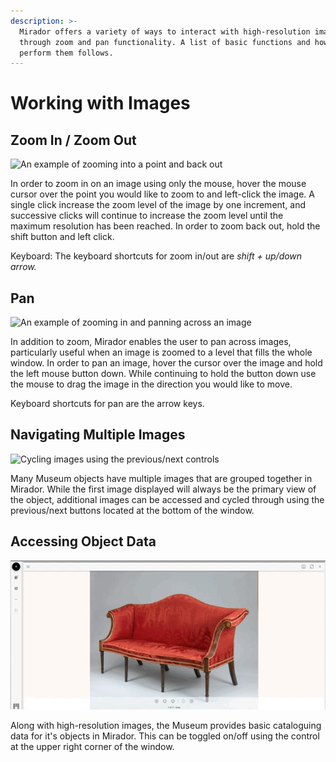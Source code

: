 ```yaml
---
description: >-
  Mirador offers a variety of ways to interact with high-resolution images
  through zoom and pan functionality. A list of basic functions and how to
  perform them follows.
---
```


# Working with Images

## Zoom In / Zoom Out

![An example of zooming into a point and back out](../.gitbook/assets/zoom-small.gif)

In order to zoom in on an image using only the mouse, hover the mouse cursor over the point you would like to zoom to and left-click the image. A single click increase the zoom level of the image by one increment, and successive clicks will continue to increase the zoom level until the maximum resolution has been reached. In order to zoom back out, hold the shift button and left click.

Keyboard: The keyboard shortcuts for zoom in/out are _shift + up/down arrow._

## Pan

![An example of zooming in and panning across an image](../.gitbook/assets/pan.gif)

In addition to zoom, Mirador enables the user to pan across images, particularly useful when an image is zoomed to a level that fills the whole window. In order to pan an image, hover the cursor over the image and hold the left mouse button down. While continuing to hold the button down use the mouse to drag the image in the direction you would like to move.

Keyboard shortcuts for pan are the arrow keys.

## Navigating Multiple Images

![Cycling images using the previous/next controls](../.gitbook/assets/multiple-images.gif)

Many Museum objects have multiple images that are grouped together in Mirador. While the first image displayed will always be the primary view of the object, additional images can be accessed and cycled through using the previous/next buttons located at the bottom of the window.

## Accessing Object Data

![](../.gitbook/assets/info-sidebar.gif)

Along with high-resolution images, the Museum provides basic cataloguing data for it's objects in Mirador. This can be toggled on/off using the control at the upper right corner of the window.


